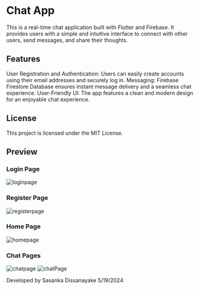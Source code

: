 # Chat App

This is a real-time chat application built with Flutter and Firebase. It provides users with a simple and intuitive interface to connect with other users, send messages, and share their thoughts.

## Features
User Registration and Authentication: Users can easily create accounts using their email addresses and securely log in.
Messaging: Firebase Firestore Database ensures instant message delivery and a seamless chat experience.
User-Friendly UI: The app features a clean and modern design for an enjoyable chat experience.

## License
This project is licensed under the MIT License.

## Preview

### Login Page
![loginpage](screenshots/IMG-20240519-WA0008.jpg)

### Register Page
![registerpage](screenshots/IMG-20240519-WA0007.jpg)

### Home Page
![homepage](screenshots/IMG-20240519-WA0012.jpg)

### Chat Pages
![chatpage](screenshots/IMG-20240519-WA0011.jpg)
![chatPage](screenshots/WhatsApp_Image2024-05-19at12.14.22_6c6ba2fc.jpg)

Developed by Sasanka Dissanayake
5/19/2024
